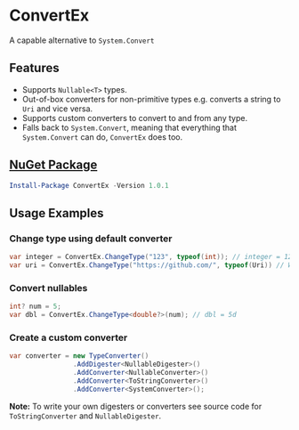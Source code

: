 # ConvertEx
A capable alternative to `System.Convert`

## Features
- Supports `Nullable<T>` types.
- Out-of-box converters for non-primitive types e.g. converts a string to `Uri` and vice versa.
- Supports custom converters to convert to and from any type.
- Falls back to `System.Convert`, meaning that everything that `System.Convert` can do, `ConvertEx` does too.

## <a href="https://www.nuget.org/packages/ConvertEx">NuGet Package</a>

```powershell
Install-Package ConvertEx -Version 1.0.1
```

## Usage Examples

### Change type using default converter

```csharp
var integer = ConvertEx.ChangeType("123", typeof(int)); // integer = 123
var uri = ConvertEx.ChangeType("https://github.com/", typeof(Uri)) // Works like a charm - No InvalidCastException!
```

### Convert nullables

```csharp
int? num = 5;
var dbl = ConvertEx.ChangeType<double?>(num); // dbl = 5d
```

### Create a custom converter

```csharp
var converter = new TypeConverter()
                .AddDigester<NullableDigester>()
                .AddConverter<NullableConverter>()
                .AddConverter<ToStringConverter>()
                .AddConverter<SystemConverter>();
```

**Note:** To write your own digesters or converters see source code for `ToStringConverter` and `NullableDigester`.